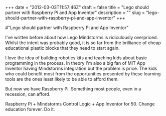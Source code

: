 +++
date = "2012-03-03T11:57:46Z"
draft = false
title = "Lego should partner with Raspberry Pi and App Inventor"
description = ""
slug = "lego-should-partner-with-raspberry-pi-and-app-inventor"
+++

#"Lego should partner with Raspberry Pi and App Inventor"

I've written before about how Lego Mindstorms is ridiculously overpriced. Whilst the intent was probably good, it is so far from the brilliance of cheap educational plastic blocks that they need to start again.

I love the idea of building robotics kits and teaching kids about basic programming in the process. In theory I'm also a big fan of MIT App Inventor having Mindstorms integration but the problem is price. The kids who could benefit most from the opportunities presented by these learning tools are the ones least likely to be able to afford them.

But now we have Raspberry Pi. Something most people, even in a recession, can afford.

Raspberry Pi + Mindstorms Control Logic + App Inventor for 50. Change education forever. Do it.
